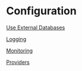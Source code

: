 # Configuration

[Use External Databases](../configuration/external-dbs.md)

[Logging](../configuration/logging.md)

[Monitoring](../configuration/monitoring.md)

[Providers](../configuration/providers/index.md)
